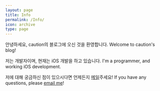 ```yaml
---
layout: page
title: Info
permalink: /Info/
icon: archive
type: page
---
```


안녕하세요, caution의 블로그에 오신 것을 환영합니다.
Welcome to caution's blog!

저는 개발자이며, 현재는 iOS 개발을 하고 있습니다.
I'm a programmer, and working iOS development.

저에 대해 궁금하신 점이 있으시다면 언제든지 [메일](mailto:caution.dev@gmail.com?subject=Mail%20from%20git-blog)주세요!
If you have any questions, please [email me](mailto:caution.dev@gmail.com?subject=Mail%20from%20git-blog)!
